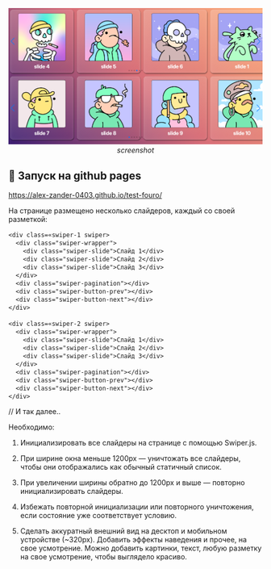 <div align="center">

![JS Quiz Test Interface](screenshots/screenshot-1.png)
_screenshot_

</div>

## 🚀 Запуск на github pages
https://alex-zander-0403.github.io/test-fouro/


На странице размещено несколько слайдеров, каждый со своей разметкой:

```
<div class=«swiper-1 swiper>
  <div class="swiper-wrapper">
    <div class="swiper-slide">Слайд 1</div>
    <div class="swiper-slide">Слайд 2</div>
    <div class="swiper-slide">Слайд 3</div>
  </div>
  <div class="swiper-pagination"></div>
  <div class="swiper-button-prev"></div>
  <div class="swiper-button-next"></div>
</div>

<div class=«swiper-2 swiper>
  <div class="swiper-wrapper">
    <div class="swiper-slide">Слайд 1</div>
    <div class="swiper-slide">Слайд 2</div>
    <div class="swiper-slide">Слайд 3</div>
  </div>
  <div class="swiper-pagination"></div>
  <div class="swiper-button-prev"></div>
  <div class="swiper-button-next"></div>
</div>
```

// И так далее..

Необходимо:

1.  Инициализировать все слайдеры на странице с помощью Swiper.js.

2.  При ширине окна меньше 1200px — уничтожать все слайдеры, чтобы они отображались как обычный статичный список.

3.  При увеличении ширины обратно до 1200px и выше — повторно инициализировать слайдеры.

4.  Избежать повторной инициализации или повторного уничтожения, если состояние уже соответствует условию.

5.  Сделать аккуратный внешний вид на десктоп и мобильном устройстве (~320px). Добавить эффекты наведения и прочее, на свое усмотрение. Можно добавить картинки, текст, любую разметку на свое усмотрение, чтобы выглядело красиво.
